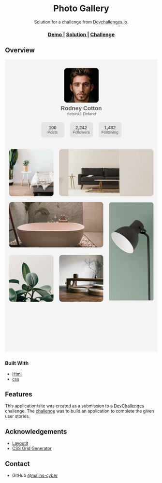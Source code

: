 <!-- Please update value in the {}  -->

<h1 align="center">Photo  Gallery</h1>

<div align="center">
   Solution for a challenge from  <a href="http://devchallenges.io" target="_blank">Devchallenges.io</a>.
</div>

<div align="center">
  <h3>
    <a href="https://{your-demo-link.your-domain}">
      Demo
    </a>
    <span> | </span>
    <a href="https://github.com/malins-cyber/Photo-Gallery">
      Solution
    </a>
    <span> | </span>
    <a href="https://devchallenges.io/challenges/gcbWLxG6wdennelX7b8I">
      Challenge
    </a>
  </h3>
</div>

## Overview

![screenshot](./images/my-gallery.png)

### Built With

<!-- This section should list any major frameworks that you built your project using. Here are a few examples.-->

- [Html](https://developer.mozilla.org/en-US/docs/Web/HTML)
- [css](https://www.w3schools.com/css//)

## Features

<!-- List the features of your application or follow the template. Don't share the figma file here :) -->

This application/site was created as a submission to a [DevChallenges](https://devchallenges.io/challenges) challenge. The [challenge](https://devchallenges.io/challenges/gcbWLxG6wdennelX7b8I) was to build an application to complete the given user stories.


## Acknowledgements

<!-- This section should list any articles or add-ons/plugins that helps you to complete the project. This is optional but it will help you in the future. For exmpale -->

- [Layoutit](https://grid.layoutit.com/)
- [CSS Grid Generator](https://cssgrid-generator.netlify.app/)

## Contact

- GitHub [@malins-cyber](https://github.com/malins-cyber)
